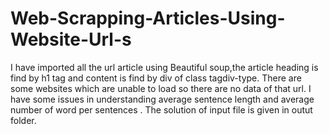 # Web-Scrapping-Articles-Using-Website-Url-s
I have imported all the url article using Beautiful soup,the article heading is find by h1 tag and content is find by div of class tagdiv-type.
There are some websites which are unable to load so there are no data of that url. I have some issues in understanding  average sentence length and average number of word per sentences .
The solution of input file is given in outut folder.
